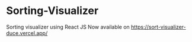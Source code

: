 # Sorting-Visualizer
Sorting visualizer using React JS
Now available on https://sort-visualizer-duce.vercel.app/

